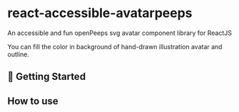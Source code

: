 # react-accessible-avatarpeeps

An accessible and fun openPeeps svg avatar component library for ReactJS

You can fill the color in background of hand-drawn illustration avatar and outline.

## 🎉 Getting Started

## How to use
